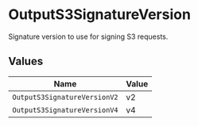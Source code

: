 # OutputS3SignatureVersion

Signature version to use for signing S3 requests.


## Values

| Name                         | Value                        |
| ---------------------------- | ---------------------------- |
| `OutputS3SignatureVersionV2` | v2                           |
| `OutputS3SignatureVersionV4` | v4                           |